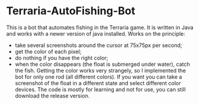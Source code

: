 # Terraria-AutoFishing-Bot
This is a bot that automates fishing in the Terraria game.
It is written in Java and works with a newer version of java installed.
Works on the principle:
 - take several screenshots around the cursor at 75x75px per second;
 - get the color of each pixel;
 - do nothing if you have the right color;
 - when the color disappears (the float is submerged under water), catch the fish.
Getting the color works very strangely, so I implemented the bot for only one rod (all different colors).
If you want you can take a screenshot of the float in a different state and select different color devices.
The code is mostly for learning and not for use, you can still download the release version.
